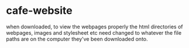 # cafe-website
when downloaded, to view the webpages properly the html directories of webpages, images and stylesheet etc need changed to whatever the file paths are on the computer they've been downloaded onto.
